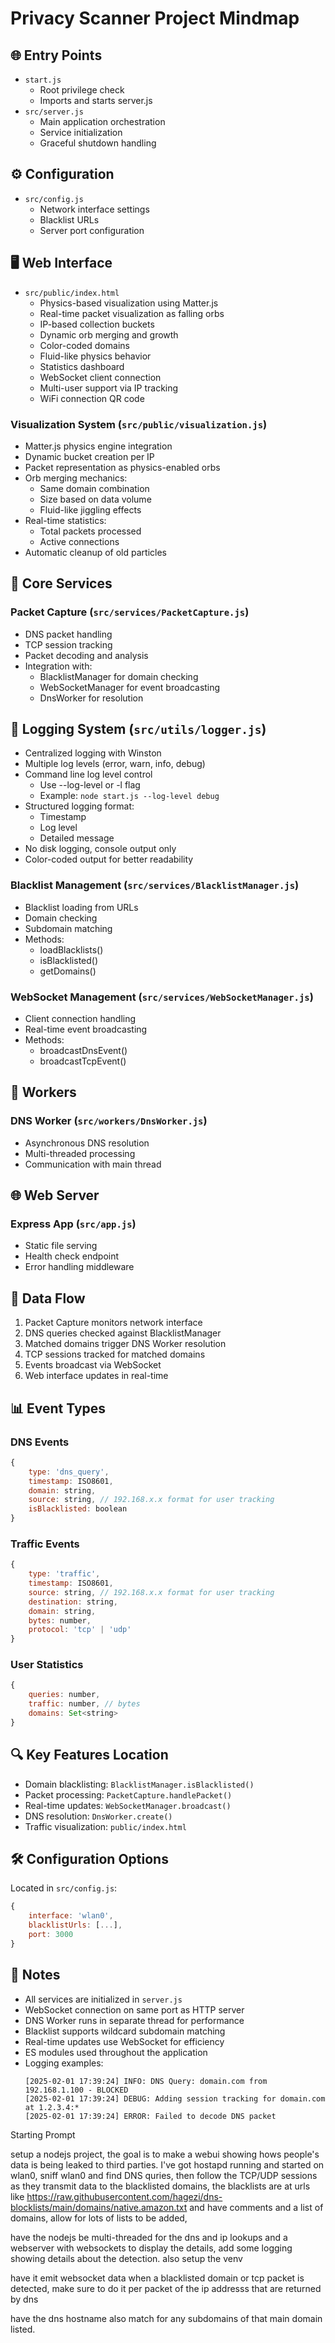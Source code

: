 # Privacy Scanner Project Mindmap

## 🌐 Entry Points
- `start.js`
  - Root privilege check
  - Imports and starts server.js
- `src/server.js`
  - Main application orchestration
  - Service initialization
  - Graceful shutdown handling

## ⚙️ Configuration
- `src/config.js`
  - Network interface settings
  - Blacklist URLs
  - Server port configuration

## 🖥️ Web Interface
- `src/public/index.html`
  - Physics-based visualization using Matter.js
  - Real-time packet visualization as falling orbs
  - IP-based collection buckets
  - Dynamic orb merging and growth
  - Color-coded domains
  - Fluid-like physics behavior
  - Statistics dashboard
  - WebSocket client connection
  - Multi-user support via IP tracking
  - WiFi connection QR code

### Visualization System (`src/public/visualization.js`)
- Matter.js physics engine integration
- Dynamic bucket creation per IP
- Packet representation as physics-enabled orbs
- Orb merging mechanics:
  - Same domain combination
  - Size based on data volume
  - Fluid-like jiggling effects
- Real-time statistics:
  - Total packets processed
  - Active connections
- Automatic cleanup of old particles

## 🔧 Core Services
### Packet Capture (`src/services/PacketCapture.js`)
- DNS packet handling
- TCP session tracking
- Packet decoding and analysis
- Integration with:
  - BlacklistManager for domain checking
  - WebSocketManager for event broadcasting
  - DnsWorker for resolution

## 📝 Logging System (`src/utils/logger.js`)
- Centralized logging with Winston
- Multiple log levels (error, warn, info, debug)
- Command line log level control
  - Use --log-level or -l flag
  - Example: `node start.js --log-level debug`
- Structured logging format:
  - Timestamp
  - Log level
  - Detailed message
- No disk logging, console output only
- Color-coded output for better readability

### Blacklist Management (`src/services/BlacklistManager.js`)
- Blacklist loading from URLs
- Domain checking
- Subdomain matching
- Methods:
  - loadBlacklists()
  - isBlacklisted()
  - getDomains()

### WebSocket Management (`src/services/WebSocketManager.js`)
- Client connection handling
- Real-time event broadcasting
- Methods:
  - broadcastDnsEvent()
  - broadcastTcpEvent()

## 👷 Workers
### DNS Worker (`src/workers/DnsWorker.js`)
- Asynchronous DNS resolution
- Multi-threaded processing
- Communication with main thread

## 🌐 Web Server
### Express App (`src/app.js`)
- Static file serving
- Health check endpoint
- Error handling middleware

## 🔄 Data Flow
1. Packet Capture monitors network interface
2. DNS queries checked against BlacklistManager
3. Matched domains trigger DNS Worker resolution
4. TCP sessions tracked for matched domains
5. Events broadcast via WebSocket
6. Web interface updates in real-time

## 📊 Event Types
### DNS Events
```javascript
{
    type: 'dns_query',
    timestamp: ISO8601,
    domain: string,
    source: string, // 192.168.x.x format for user tracking
    isBlacklisted: boolean
}
```

### Traffic Events
```javascript
{
    type: 'traffic',
    timestamp: ISO8601,
    source: string, // 192.168.x.x format for user tracking
    destination: string,
    domain: string,
    bytes: number,
    protocol: 'tcp' | 'udp'
}
```

### User Statistics
```javascript
{
    queries: number,
    traffic: number, // bytes
    domains: Set<string>
}
```

## 🔍 Key Features Location
- Domain blacklisting: `BlacklistManager.isBlacklisted()`
- Packet processing: `PacketCapture.handlePacket()`
- Real-time updates: `WebSocketManager.broadcast()`
- DNS resolution: `DnsWorker.create()`
- Traffic visualization: `public/index.html`

## 🛠️ Configuration Options
Located in `src/config.js`:
```javascript
{
    interface: 'wlan0',
    blacklistUrls: [...],
    port: 3000
}
```

## 📝 Notes
- All services are initialized in `server.js`
- WebSocket connection on same port as HTTP server
- DNS Worker runs in separate thread for performance
- Blacklist supports wildcard subdomain matching
- Real-time updates use WebSocket for efficiency
- ES modules used throughout the application
- Logging examples:
  ```
  [2025-02-01 17:39:24] INFO: DNS Query: domain.com from 192.168.1.100 - BLOCKED
  [2025-02-01 17:39:24] DEBUG: Adding session tracking for domain.com at 1.2.3.4:*
  [2025-02-01 17:39:24] ERROR: Failed to decode DNS packet
  ```

Starting Prompt

setup a nodejs project, the goal is to make a webui showing hows people's data is being leaked to third parties. I've got hostapd running and started on wlan0, sniff wlan0 and find DNS quries, then follow the TCP/UDP sessions as they transmit data to the blacklisted domains, the blacklists are at urls like https://raw.githubusercontent.com/hagezi/dns-blocklists/main/domains/native.amazon.txt  and have comments and a list of domains, allow for lots of lists to be added, 

have the nodejs be multi-threaded for the dns and ip lookups and a webserver with websockets to display the details, add some logging showing details about the detection. also setup the venv

have it emit websocket data when a blacklisted domain or tcp packet is detected, make sure to do it per packet of the ip addresss that are returned by dns

have the dns hostname also match for any subdomains of that main domain listed.

